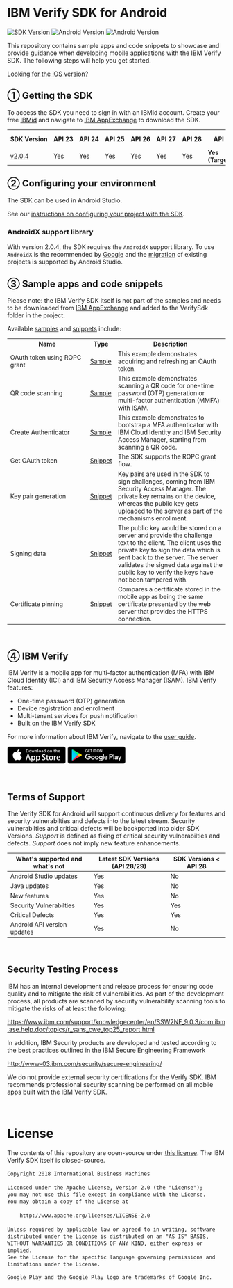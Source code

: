 # IBM Verify SDK for Android

[![SDK Version](https://img.shields.io/badge/IBM%20Verify%20SDK-2.0.4-blue.svg)](https://exchange.xforce.ibmcloud.com/hub/IdentityandAccess)
![Android Version](https://img.shields.io/badge/Android-10-green.svg)
![Android Version](https://img.shields.io/badge/Android%20API-29-green.svg)

This repository contains sample apps and code snippets to showcase and provide guidance when developing mobile applications with the IBM Verify SDK. The following steps will help you get started.

[Looking for the iOS version?](https://github.com/ibm-security/verify-sdk-ios)
<br/>

## ① Getting the SDK

To access the SDK you need to sign in with an IBMid account.  Create your free [IBMid](https://www.ibm.com/account/us-en/signup/register.html) and navigate to [IBM AppExchange](https://exchange.xforce.ibmcloud.com/hub/IdentityandAccess) to download the SDK.
<br/>

<table>
  <tr>
    <th>SDK&nbsp;Version</th>
    <th>API&nbsp;23</th>
    <th>API&nbsp;24</th>
    <th>API&nbsp;25</th>
    <th>API&nbsp;26</th>
    <th>API&nbsp;27</th>
    <th>API&nbsp;28</th>
    <th>API&nbsp;29</th>
    <th>Gradle Version</th>
  </tr>
  <tr>
    <td><a href="CHANGELOG.md#verify-sdk-v204">v2.0.4</a></td>
    <td>Yes</td>
    <td>Yes</td>
    <td>Yes</td>
    <td>Yes</td>
    <td>Yes</td>
    <td>Yes</td>
    <td><b>Yes (Targeted)</b></td>
    <td>3.4.2</td>
  </tr>
</table>

## ② Configuring your environment

The SDK can be used in Android Studio.

See our [instructions on configuring your project with the SDK](samples/getting-the-sdk.md).

### AndroidX support library ###
With version 2.0.4, the SDK requires the `AndroidX` support library. To use `AndroidX` is the recommended by [Google](https://developer.android.com/topic/libraries/support-library) and the [migration](https://developer.android.com/jetpack/androidx/migrate) of existing projects is supported by Android Studio.

## ③ Sample apps and code snippets

Please note: the IBM Verify SDK itself is not part of the samples and needs to be downloaded from [IBM AppExchange](https://exchange.xforce.ibmcloud.com/hub/IdentityandAccess) and added to the VerifySdk folder in the project.

Available [samples](samples/README.md) and [snippets](snippets/README.md) include:

<table>
    <tr>
        <th width="170px">Name</th>
        <th>Type</th>
        <th>Description</th>
    </tr>
    <tr>
        <td>OAuth token using ROPC grant</td>
        <td><a href="samples/OAuth">Sample</a></td>
        <td>This example demonstrates acquiring and refreshing an OAuth token.</td>
    </tr>
    <tr>
        <td>QR code scanning</td>
        <td><a href="samples/QRCodeScan">Sample</a></td>
        <td>This example demonstrates scanning a QR code for one-time password (OTP) generation or multi-factor authentication (MMFA) with ISAM.</td>
    </tr>
        <tr>
        <td>Create Authenticator</td>
        <td><a href="samples/AuthenticatorDemo">Sample</a></td>
        <td>This example demonstrates to bootstrap a MFA authenticator with IBM Cloud Identity and IBM Security Access Manager,
        starting from scanning a QR code.</td>
    </tr>
    <tr>
        <td>Get OAuth token</td>
        <td><a href="snippets#oauthtoken">Snippet</a></td>
        <td> The SDK supports the ROPC grant flow.</td>
    </tr>
    <tr>
        <td>Key pair generation</td>
        <td><a href="snippets#keypairgen">Snippet</a></td>
        <td>Key pairs are used in the SDK to sign challenges, coming from IBM Security Access Manager. The private key remains on the device, whereas the public key gets uploaded to the server as part of the mechanisms enrollment.</td>
    </tr>
     <tr>
        <td>Signing data</td>
        <td><a href="snippets#signdata">Snippet</a></td>
        <td>The public key would be stored on a server and provide the challenge text to the client. The client uses the private key to sign the data which is sent back to the server. The server validates the signed data against the public key to verify the keys have not been tampered with.</td>
    </tr>
    <tr>
        <td>Certificate pinning</td>
        <td><a href="snippets#certpin">Snippet</a></td>
        <td>Compares a certificate stored in the mobile app as being the same certificate presented by the web server that provides the HTTPS connection.</td>
    </tr>
</table>
<br/>

## ④ IBM Verify

IBM Verify is a mobile app for multi-factor authentication (MFA) with IBM Cloud Identity (ICI) and IBM Security Access Manager (ISAM).  IBM Verify features:
- One-time password (OTP) generation
- Device registration and enrolment
- Multi-tenant services for push notification
- Built on the IBM Verify SDK

For more information about IBM Verify, navigate to the [user guide](http://www-01.ibm.com/support/docview.wss?uid=swg27048979).

[![Download on the App Store](res/download-on-the-app-store.png)](https://itunes.apple.com/au/app/ibm-verify/id1162190392?mt=8)
[![Get it on Google Play](res/get-it-on-google-play-store.png)](https://play.google.com/store/apps/details?id=com.ibm.security.verifyapp)

<br/>

## Terms of Support
The Verify SDK for Android will support continuous delivery for features and security vulnerabilties and defects into the latest stream. Security vulnerabilties and critical defects will be backported into older SDK Versions. 
_Support_ is defined as fixing of critical security vulnerabilties and defects. _Support_ does not imply new feature enhancements.

| What's supported and what's not | Latest SDK Versions (API 28/29) | SDK Versions < API 28 |
|-------------------------------------------------------|-----------------|----------------|
| Android Studio updates                                | Yes             | No             |
| Java updates                                          | Yes             | No             |
| New features                                          | Yes             | No             |
| Security Vulnerabilties                               | Yes             | Yes            |
| Critical Defects                                      | Yes             | Yes            |
| Android API version updates                           | Yes             | No             |

<br/>

## Security Testing Process
IBM has an internal development and release process for ensuring code quality and to mitigate the risk of vulnerabilities.   As part of the development process, all products are scanned by security vulnerability scanning tools to mitigate the risks of at least the following:  

https://www.ibm.com/support/knowledgecenter/en/SSW2NF_9.0.3/com.ibm.ase.help.doc/topics/r_sans_cwe_top25_report.html

In addition, IBM Security products are developed and tested according to the best practices outlined in the IBM Secure Engineering Framework

http://www-03.ibm.com/security/secure-engineering/

We do not provide external security certifications for the Verify SDK. IBM recommends professional security scanning be performed on all mobile apps built with the IBM Verify SDK.

<br/>

# License

The contents of this repository are open-source under [this license](LICENSE). The IBM Verify SDK itself is closed-source.

```
Copyright 2018 International Business Machines

Licensed under the Apache License, Version 2.0 (the "License");
you may not use this file except in compliance with the License.
You may obtain a copy of the License at

    http://www.apache.org/licenses/LICENSE-2.0

Unless required by applicable law or agreed to in writing, software
distributed under the License is distributed on an "AS IS" BASIS,
WITHOUT WARRANTIES OR CONDITIONS OF ANY KIND, either express or implied.
See the License for the specific language governing permissions and
limitations under the License.
```

```
Google Play and the Google Play logo are trademarks of Google Inc.
```
